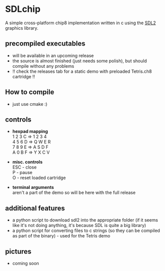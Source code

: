 # SDLchip

A simple cross-platform chip8 implementation written in c using the [SDL2](https://www.libsdl.org/) graphics library. 

## precompiled executables
* will be available in an upcoming release
* the source is almost finished (just needs some polish), but should compile without any problems
* !! check the releases tab for a static demo with preloaded Tetris.ch8 cartridge !!

## How to compile
* just use cmake :)

## controls
* **hexpad mapping**  
1	2	3	C => 1   2   3   4  
4	5	6	D => Q   W   E   R  
7	8	9	E => A   S   D   F  
A	0	B	F => Y   X   C   V

* **misc. controls**  
ESC - close  
P - pause  
O - reset loaded cartridge

* **terminal arguments**  
aren't a part of the demo so will be here with the full release

## additional features
* a python script to download sdl2 into the appropriate folder (if it seems like it's not doing anything, it's because SDL is quite a big library)
* a python script for converting files to c strings (so they can be compiled as part of the binary) - used for the Tetris demo

## pictures
* coming soon